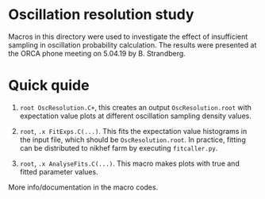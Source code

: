 Oscillation resolution study
=============================

Macros in this directory were used to investigate the effect of insufficient sampling in oscillation probability calculation. The results were presented at the ORCA phone meeting on 5.04.19 by B. Strandberg.

Quick quide
===========

1) `root OscResolution.C+`, this creates an output `OscResolution.root` with expectation value plots at different oscillation sampling density values.

2) `root`, `.x FitExps.C(...)`. This fits the expectation value histograms in the input file, which should be `OscResolution.root`. In practice, fitting can be distributed to nikhef farm by executing `fitcaller.py`.

3) `root`, `.x AnalyseFits.C(...)`. This macro makes plots with true and fitted parameter values.

More info/documentation in the macro codes.